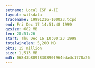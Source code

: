```yaml
---
setname: Local ISP A-II
layout: witsdata
tracename: 19991216-100023.tcpd
end: Fri Dec 17 14:51:48 1999
gzsize: 682 MB
len: 28:51:26
start: Thu Dec 16 10:00:23 1999
totalwirelen: 5,200 MB
pkts: 15 million
size: 1,513 MB
md5: 06843b809f830890f964edadc1778a26
---
```

